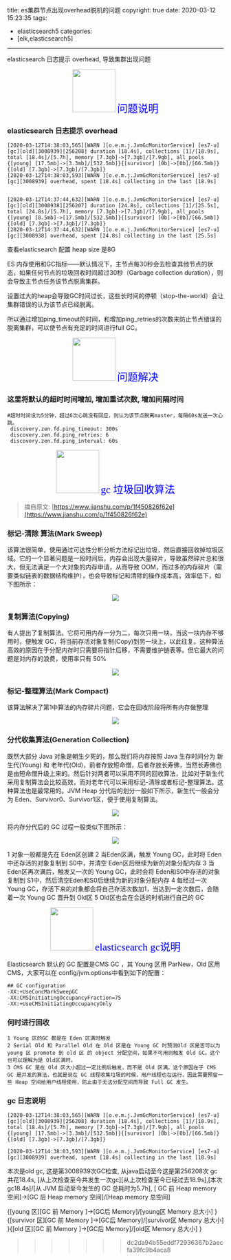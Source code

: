 title: es集群节点出现overhead脱机的问题
copyright: true
date: 2020-03-12 15:23:35
tags:
  - elasticsearch5
categories:
  - [elk,elasticsearch5]
---
elasticsearch 日志提示 overhead, 导致集群出现问题
<!--more -->


<center>
<img src="http://zhangzw001.github.io/images/dockerniu.jpeg" width = "100" height = "100" style="border: 0"/>
<font color="blue" face="黑体" size=5>  问题说明 </font>
</center>

### elasticsearch 日志提示 overhead
```
[2020-03-12T14:38:03,565][WARN ][o.e.m.j.JvmGcMonitorService] [es7-u] [gc][old][3008939][256208] duration [18.4s], collections [1]/[18.9s], total [18.4s]/[5.7h], memory [7.3gb]->[7.3gb]/[7.9gb], all_pools {[young] [17.5mb]->[3.3mb]/[532.5mb]}{[survivor] [0b]->[0b]/[66.5mb]}{[old] [7.3gb]->[7.3gb]/[7.3gb]}
[2020-03-12T14:38:03,593][WARN ][o.e.m.j.JvmGcMonitorService] [es7-u] [gc][3008939] overhead, spent [18.4s] collecting in the last [18.9s]


[2020-03-12T14:37:44,632][WARN ][o.e.m.j.JvmGcMonitorService] [es7-u] [gc][old][3008938][256207] duration [24.8s], collections [1]/[25.5s], total [24.8s]/[5.7h], memory [7.3gb]->[7.3gb]/[7.9gb], all_pools {[young] [8.5mb]->[17.5mb]/[532.5mb]}{[survivor] [0b]->[0b]/[66.5mb]}{[old] [7.3gb]->[7.3gb]/[7.3gb]}
[2020-03-12T14:37:44,632][WARN ][o.e.m.j.JvmGcMonitorService] [es7-u] [gc][3008938] overhead, spent [24.8s] collecting in the last [25.5s]
```

查看elasticsearch 配置 heap size 是8G

ES 内存使用和GC指标——默认情况下，主节点每30秒会去检查其他节点的状态，如果任何节点的垃圾回收时间超过30秒（Garbage collection duration），则会导致主节点任务该节点脱离集群。

设置过大的heap会导致GC时间过长，这些长时间的停顿（stop-the-world）会让集群错误的认为该节点已经脱离。

所以通过增加ping_timeout的时间，和增加ping_retries的次数来防止节点错误的脱离集群，可以使节点有充足的时间进行full GC。

<center>
<img src="http://zhangzw001.github.io/images/dockerniu.jpeg" width = "100" height = "100" style="border: 0"/>
<font color="blue" face="黑体" size=5>  问题解决 </font>
</center>

### 这里将默认的超时时间增加, 增加重试次数, 增加间隔时间

```
#超时时间设为5分钟，超过6次心跳没有回应，则认为该节点脱离master，每隔60s发送一次心跳。
 discovery.zen.fd.ping_timeout: 300s
 discovery.zen.fd.ping_retries: 6
 discovery.zen.fd.ping_interval: 60s
```


<center>
<img src="http://zhangzw001.github.io/images/dockerniu.jpeg" width = "100" height = "100" style="border: 0"/>
<font color="blue" face="黑体" size=5>  gc 垃圾回收算法 </font>
</center>

> 摘自原文: [https://www.jianshu.com/p/1f450826f62e](https://www.jianshu.com/p/1f450826f62e)


### 标记-清除 算法(Mark Sweep)
该算法很简单，使用通过可达性分析分析方法标记出垃圾，然后直接回收掉垃圾区域。它的一个显著问题是一段时间后，内存会出现大量碎片，导致虽然碎片总和很大，但无法满足一个大对象的内存申请，从而导致 OOM，而过多的内存碎片（需要类似链表的数据结构维护），也会导致标记和清除的操作成本高，效率低下，如下图所示：

<center>
<img src="http://zhangzw001.github.io/images/38/gc1.jpg">
</center>


### 复制算法(Copying)
有人提出了复制算法。它将可用内存一分为二，每次只用一块，当这一块内存不够用时，便触发 GC，将当前存活对象复制(Copy)到另一块上，以此往复。这种算法高效的原因在于分配内存时只需要将指针后移，不需要维护链表等。但它最大的问题是对内存的浪费，使用率只有 50%

<center>
<img src="http://zhangzw001.github.io/images/38/gc2.jpg">
</center>


### 标记-整理算法(Mark Compact)

该算法解决了第1中算法的内存碎片问题，它会在回收阶段将所有内存做整理

<center>
<img src="http://zhangzw001.github.io/images/38/gc3.jpg">
</center>

### 分代收集算法(Generation Collection)

既然大部分 Java 对象是朝生夕死的，那么我们将内存按照 Java 生存时间分为 新生代(Young) 和 老年代(Old)，前者存放短命僧，后者存放长寿佛，当然长寿佛也是由短命僧升级上来的。然后针对两者可以采用不同的回收算法，比如对于新生代采用复制算法会比较高效，而对老年代可以采用标记-清除或者标记-整理算法。这种算法也是最常用的。JVM Heap 分代后的划分一般如下所示，新生代一般会分为 Eden、Survivor0、Survivor1区，便于使用复制算法。

<center>
<img src="http://zhangzw001.github.io/images/38/gc4.jpg">
</center>

将内存分代后的 GC 过程一般类似下图所示：

<center>
<img src="http://zhangzw001.github.io/images/38/gc5.jpg">
</center>

1 对象一般都是先在 Eden区创建
2 当Eden区满，触发 Young GC，此时将 Eden中还存活的对象复制到 S0中，并清空 Eden区后继续为新的对象分配内存
3 当Eden区再次满后，触发又一次的 Young GC，此时会将 Eden和S0中存活的对象复制到 S1中，然后清空Eden和S0后继续为新的对象分配内存
4 每经过一次 Young GC，存活下来的对象都会将自己存活次数加1，当达到一定次数后，会随着一次 Young GC 晋升到 Old区
5 Old区也会在合适的时机进行自己的 GC





<center>
<img src="http://zhangzw001.github.io/images/dockerniu.jpeg" width = "100" height = "100" style="border: 0"/>
<font color="blue" face="黑体" size=5>  elasticsearch gc说明 </font>
</center>

Elasticsearch 默认的 GC 配置是CMS GC ，其 Young 区用 ParNew，Old 区用CMS，大家可以在 config/jvm.options中看到如下的配置：

```
## GC configuration
-XX:+UseConcMarkSweepGC
-XX:CMSInitiatingOccupancyFraction=75
-XX:+UseCMSInitiatingOccupancyOnly
```

### 何时进行回收
```
1 Young 区的GC 都是在 Eden 区满时触发
2 Serial Old 和 Parallel Old 在 Old 区是在 Young GC 时预测Old 区是否可以为 young 区 promote 到 old 区 的 object 分配空间，如果不可用则触发 Old GC。这个也可以理解为是 Old区满时。
3 CMS GC 是在 Old 区大小超过一定比例后触发，而不是 Old 区满。这个原因在于 CMS GC 是并发的算法，也就是说在 GC 线程收集垃圾的时候，用户线程也在运行，因此需要预留一些 Heap 空间给用户线程使用，防止由于无法分配空间而导致 Full GC 发生。
```

### gc 日志说明
```
[2020-03-12T14:38:03,565][WARN ][o.e.m.j.JvmGcMonitorService] [es7-u] [gc][old][3008939][256208] duration [18.4s], collections [1]/[18.9s], total [18.4s]/[5.7h], memory [7.3gb]->[7.3gb]/[7.9gb], all_pools {[young] [17.5mb]->[3.3mb]/[532.5mb]}{[survivor] [0b]->[0b]/[66.5mb]}{[old] [7.3gb]->[7.3gb]/[7.3gb]}

[2020-03-12T14:38:03,593][WARN ][o.e.m.j.JvmGcMonitorService] [es7-u] [gc][3008939] overhead, spent [18.4s] collecting in the last [18.9s]
```

本次是old gc, 这是第3008939次GC检查, 从java启动至今这是第256208次 gc 共花18.4s, [从上次检查至今共发生一次gc][从上次检查至今已经过去18.9s],[本次gc18.4s]/[从 JVM 启动至今发生的 GC 总耗时为5.7h],  [ GC 前 Heap memory 空间]->[GC 后 Heap memory 空间]/[Heap memory 总空间]

{[young 区][GC 前 Memory ]->[GC后 Memory]/[young区 Memory 总大小] } {[survivor 区][GC 前 Memory ]->[GC后 Memory]/[survivor区 Memory 总大小] }{[old 区][GC 前 Memory ]->[GC后 Memory]/[old区 Memory 总大小] }
>>>>>>> dc2da94b55eddf72936367b2aecfa39fc9b4aca8
